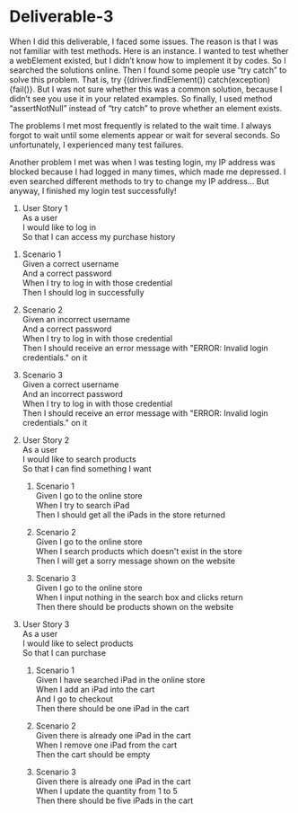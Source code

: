 # Deliverable-3

When I did this deliverable, I faced some issues. The reason is that I was not familiar with test methods. Here is an instance. I wanted to test whether a webElement existed, but I didn’t know how to implement it by codes. So I searched the solutions online. Then I found some people use “try catch” to solve this problem. That is, try {(driver.findElement()) catch(exception){fail()}. But I was not sure whether this was a common solution, because I didn’t see you use it in your related examples. So finally, I used method “assertNotNull” instead of “try catch” to prove whether an element exists.

The problems I met most frequently is related to the wait time. I always forgot to wait until some elements appear or wait for several seconds. So unfortunately, I experienced many test failures.      

Another problem I met was when I was testing login, my IP address was blocked because I had logged in many times, which made me depressed. I even searched different methods to try to change my IP address… But anyway, I finished my login test successfully!





1. User Story 1     
  As a user     
  I would like to log in     
  So that I can access my purchase history

  1) Scenario 1     
        Given a correct username   
        And a correct password     
        When I try to log in with those credential       
        Then I should log in successfully

  2) Scenario 2      
        Given an incorrect username      
        And a correct password      
        When I try to log in with those credential       
        Then I should receive an error message with "ERROR: Invalid login credentials." on it

  3) Scenario 3       
        Given a correct username      
        And an incorrect password      
        When I try to log in with those credential       
        Then I should receive an error message with "ERROR: Invalid login credentials." on it


2. User Story 2      
        As a user       
        I would like to search products       
        So that I can find something I want

   1) Scenario 1       
        Given I go to the online store      
        When I try to search iPad       
        Then I should get all the iPads in the store returned

    2) Scenario 2      
        Given I go to the online store      
        When I search products which doesn't exist in the store     
        Then I will get a sorry message shown on the website

    3) Scenario 3        
        Given I go to the online store      
        When I input nothing in the search box and clicks return     
        Then there should be products shown on the website

3. User Story 3     
  As a user     
  I would like to select products      
  So that I can purchase

    1) Scenario 1      
        Given I have searched iPad in the online store      
        When I add an iPad into the cart    
        And I go to checkout    
        Then there should be one iPad in the cart

    2) Scenario 2     
        Given there is already one iPad in the cart    
        When I remove one iPad from the cart     
        Then the cart should be empty

    3) Scenario 3     
        Given there is already one iPad in the cart     
        When I update the quantity from 1 to 5     
        Then there should be five iPads in the cart

